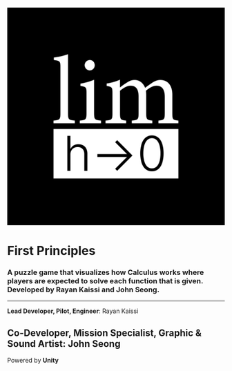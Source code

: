 ![Logo](/FirstPrinciplesLogo.png)
# First Principles

### A puzzle game that visualizes how Calculus works where players are expected to solve each function that is given. Developed by Rayan Kaissi and John Seong. ###
---
**Lead Developer, Pilot, Engineer**: Rayan Kaissi

**Co-Developer, Mission Specialist, Graphic & Sound Artist**: John Seong
---
Powered by **Unity**
